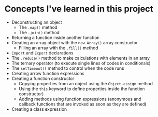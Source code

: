 # Concepts I've learned in this project

- Deconstructing an object
    - The `.map()` method
    - The `.join()` method
- Returning a function inside another function
- Creating an array object with the `new Array()` array constructor
    - Filling an array with the `.fill()` method
- `Import` and `Export` declarations
- The `.reduce()` method to make calculations with elements in an array
- The ternary operator (to execute single lines of codes in conditionals)
- The `setTimeout()` method to control when the code runs
- Creating arrow function expressions
- Creating a function constructor
    - Copying properties from an object using the `Object.assign` method
    - Using the `this` keyword to define properties inside the function constructor)
    - Adding methods using function expressions (anonymous and callback functions that are invoked as soon as they are defined)
- Creating a class expression

